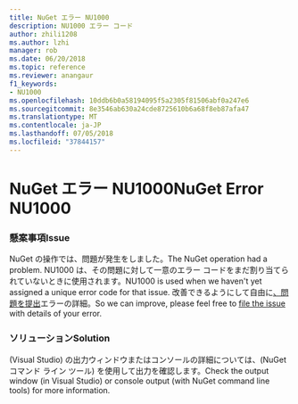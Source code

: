 ```yaml
---
title: NuGet エラー NU1000
description: NU1000 エラー コード
author: zhili1208
ms.author: lzhi
manager: rob
ms.date: 06/20/2018
ms.topic: reference
ms.reviewer: anangaur
f1_keywords:
- NU1000
ms.openlocfilehash: 10ddb6b0a58194095f5a2305f81506abf0a247e6
ms.sourcegitcommit: 8e3546ab630a24cde8725610b6a68f8eb87afa47
ms.translationtype: MT
ms.contentlocale: ja-JP
ms.lasthandoff: 07/05/2018
ms.locfileid: "37844157"
---
```

# <a name="nuget-error-nu1000"></a><span data-ttu-id="349ff-103">NuGet エラー NU1000</span><span class="sxs-lookup"><span data-stu-id="349ff-103">NuGet Error NU1000</span></span>

### <a name="issue"></a><span data-ttu-id="349ff-104">懸案事項</span><span class="sxs-lookup"><span data-stu-id="349ff-104">Issue</span></span>
<span data-ttu-id="349ff-105">NuGet の操作では、問題が発生をしました。</span><span class="sxs-lookup"><span data-stu-id="349ff-105">The NuGet operation had a problem.</span></span> <span data-ttu-id="349ff-106">NU1000 は、その問題に対して一意のエラー コードをまだ割り当てられていないときに使用されます。</span><span class="sxs-lookup"><span data-stu-id="349ff-106">NU1000 is used when we haven't yet assigned a unique error code for that issue.</span></span> <span data-ttu-id="349ff-107">改善できるようにして自由に[、問題を提出](https://github.com/nuget/home/issues)エラーの詳細。</span><span class="sxs-lookup"><span data-stu-id="349ff-107">So we can improve, please feel free to [file the issue](https://github.com/nuget/home/issues) with details of your error.</span></span>

### <a name="solution"></a><span data-ttu-id="349ff-108">ソリューション</span><span class="sxs-lookup"><span data-stu-id="349ff-108">Solution</span></span>
<span data-ttu-id="349ff-109">(Visual Studio) の出力ウィンドウまたはコンソールの詳細については、(NuGet コマンド ライン ツール) を使用して出力を確認します。</span><span class="sxs-lookup"><span data-stu-id="349ff-109">Check the output window (in Visual Studio) or console output (with NuGet command line tools) for more information.</span></span>
